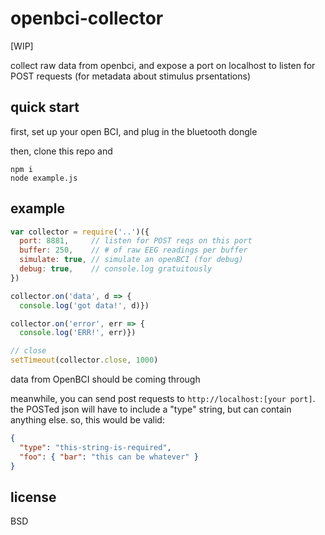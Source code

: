 # openbci-collector

[WIP]

collect raw data from openbci, and expose a port on localhost to listen for POST requests (for metadata about stimulus prsentations)

## quick start

first, set up your open BCI, and plug in the bluetooth dongle

then, clone this repo and

```
npm i 
node example.js
```

## example

```javascript
var collector = require('..')({
  port: 8881,     // listen for POST reqs on this port
  buffer: 250,    // # of raw EEG readings per buffer
  simulate: true, // simulate an openBCI (for debug)
  debug: true,    // console.log gratuitously
})

collector.on('data', d => {
  console.log('got data!', d)})

collector.on('error', err => {
  console.log('ERR!', err)})

// close
setTimeout(collector.close, 1000)
```

data from OpenBCI should be coming through

meanwhile, you can send post requests to `http://localhost:[your port]`. the POSTed json will have to include a "type" string, but can contain anything else. so, this would be valid:

```json
{
  "type": "this-string-is-required",
  "foo": { "bar": "this can be whatever" }
}
```


## license

BSD
